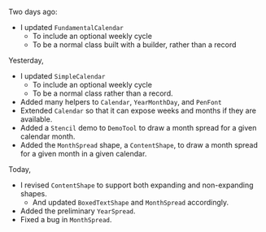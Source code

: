 Two days ago:

- I updated `FundamentalCalendar`
    - To include an optional weekly cycle
    - To be a normal class built with a builder, rather than a record

Yesterday,

- I updated `SimpleCalendar`
    - To include an optional weekly cycle
    - To be a normal class rather than a record.
- Added many helpers to `Calendar`, `YearMonthDay`, and `PenFont`
- Extended `Calendar` so that it can expose weeks and months if they are available.
- Added a `Stencil` demo to `DemoTool` to draw a month spread for a given calendar month.
- Added the `MonthSpread` shape, a `ContentShape`, to draw a month spread for a given month in a given calendar.

Today,

- I revised `ContentShape` to support both expanding and non-expanding shapes.
    - And updated `BoxedTextShape` and `MonthSpread` accordingly.
- Added the preliminary `YearSpread`.
- Fixed a bug in `MonthSpread`.

